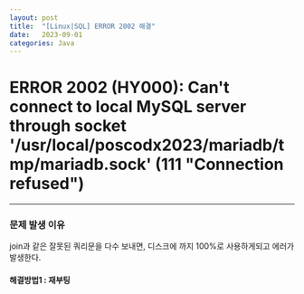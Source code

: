 ```yaml
---
layout: post
title:  "[Linux|SQL] ERROR 2002 해결"
date:   2023-09-01
categories: Java
---
```


# ERROR 2002 (HY000): Can't connect to local MySQL server through socket '/usr/local/poscodx2023/mariadb/tmp/mariadb.sock' (111 "Connection refused")

---

### 문제 발생 이유

join과 같은 잘못된 쿼리문을 다수 보내면, 디스크에 까지 100%로 사용하게되고 에러가 발생한다.

#### 해결방법1 : 재부팅


